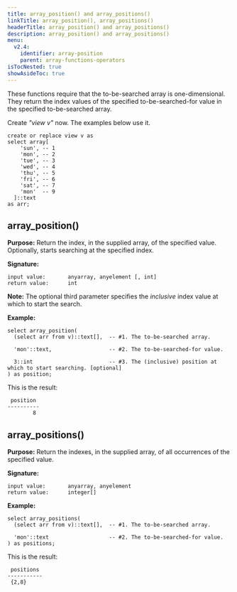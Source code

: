 ```yaml
---
title: array_position() and array_positions()
linkTitle: array_position(), array_positions()
headerTitle: array_position() and array_positions()
description: array_position() and array_positions()
menu:
  v2.4:
    identifier: array-position
    parent: array-functions-operators
isTocNested: true
showAsideToc: true
---
```

These functions require that the to-be-searched array is one-dimensional. They return the index values of the specified to-be-searched-for value in the specified to-be-searched array.

Create _"view v"_ now. The examples below use it.
```plpgsql
create or replace view v as
select array[
    'sun', -- 1
    'mon', -- 2
    'tue', -- 3
    'wed', -- 4
    'thu', -- 5
    'fri', -- 6
    'sat', -- 7
    'mon'  -- 9
  ]::text
as arr;
```

## array_position()

**Purpose:** Return the index, in the supplied array, of the specified value. Optionally, starts searching at the specified index.

**Signature:**
```
input value:       anyarray, anyelement [, int]
return value:      int
```
**Note:** The optional third parameter specifies the _inclusive_ index value at which to start the search.

**Example:**
```plpgsql
select array_position(
  (select arr from v)::text[],  -- #1. The to-be-searched array.

  'mon'::text,                  -- #2. The to-be-searched-for value.

  3::int                        -- #3. The (inclusive) position at which to start searching. [optional]
) as position;
```
This is the result:

```
 position 
----------
        8
```

## array_positions()

**Purpose:** Return the indexes, in the supplied array, of all occurrences of the specified value.

**Signature:**

```
input value:       anyarray, anyelement
return value:      integer[] 
```
**Example:**
```plpgsql
select array_positions(
  (select arr from v)::text[],  -- #1. The to-be-searched array.

  'mon'::text                   -- #2. The to-be-searched-for value.
) as positions;
```
This is the result:

```
 positions 
-----------
 {2,8}
```
